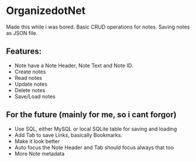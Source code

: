 ﻿# OrganizedotNet
Made this while i was bored. Basic CRUD operations for notes. Saving notes as JSON file.

## Features:
- Note have a Note Header, Note Text and Note ID.
- Create notes
- Read notes
- Update notes
- Delete notes
- Save/Load notes

## For the future (mainly for me, so i cant forgor)
- Use SQL, either MySQL or local SQLite table for saving and loading
- Add Tab to save Links, basically Bookmarks.
- Make it look better
- Auto focus the Note Header and Tab should focus always that too
- More Note metadata